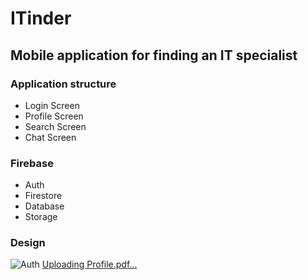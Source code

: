 # ITinder
## Mobile application for finding an IT specialist
### Application structure
* Login Screen
* Profile Screen
* Search Screen
* Chat Screen
### Firebase
* Auth
* Firestore
* Database
* Storage
### Design
![Auth](https://user-images.githubusercontent.com/60810420/201674979-1090f3ae-8d7a-4cf9-aa8d-53423127a06a.jpg)
[Uploading Profile.pdf…]()

